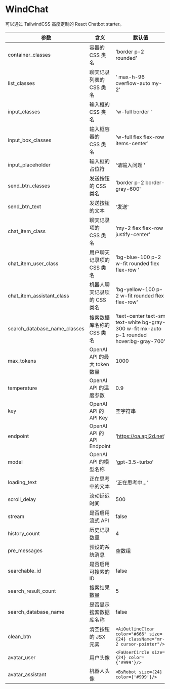 # WindChat

可以通过 TailwindCSS 高度定制的 React Chatbot starter。


| 参数 | 含义 | 默认值 |
| --- | --- | --- |
| container_classes | 容器的 CSS 类名 | 'border p-2 rounded' |
| list_classes | 聊天记录列表的 CSS 类名 | ' max-h-96 overflow-auto my-2' |
| input_classes | 输入框的 CSS 类名 | 'w-full border ' |
| input_box_classes | 输入框容器的 CSS 类名 | 'w-full flex flex-row items-center' |
| input_placeholder | 输入框的占位符 | '请输入问题 ' |
| send_btn_classes | 发送按钮的 CSS 类名 | 'border p-2 border-gray-600' |
| send_btn_text | 发送按钮的文本 | '发送' |
| chat_item_class | 聊天记录项的 CSS 类名 | 'my-2 flex flex-row justify-center' |
| chat_item_user_class | 用户聊天记录项的 CSS 类名 | 'bg-blue-100 p-2 w-fit rounded flex flex-row ' |
| chat_item_assistant_class | 机器人聊天记录项的 CSS 类名 | 'bg-yellow-100 p-2 w-fit rounded flex flex-row' |
| search_database_name_classes | 搜索数据库名称的 CSS 类名 | 'text-center text-sm text-white bg-gray-300 w-fit mx-auto p-1 rounded hover:bg-gray-700' |
| max_tokens | OpenAI API 的最大 token 数量 | 1000 |
| temperature | OpenAI API 的温度参数 | 0.9 |
| key | OpenAI API 的 API Key | 空字符串 |
| endpoint | OpenAI API 的 API Endpoint | 'https://oa.api2d.net' |
| model | OpenAI API 的模型名称 | 'gpt-3.5-turbo' |
| loading_text | 正在思考中的文本 | '正在思考中...' |
| scroll_delay | 滚动延迟时间 | 500 |
| stream | 是否启用流式 API | false |
| history_count | 历史记录数量 | 4 |
| pre_messages | 预设的系统消息 | 空数组 |
| searchable_id | 是否启用可搜索的 ID | false |
| search_result_count | 搜索结果数量 | 5 |
| search_database_name | 是否显示搜索数据库名称 | false |
| clean_btn | 清空按钮的 JSX 元素 | `<AiOutlineClear color="#666" size={24} className="mr-2 cursor-pointer"/>` |
| avatar_user | 用户头像 | `<FaUserCircle size={24} color={'#999'}/>` |
| avatar_assistant | 机器人头像 | `<BsRobot size={24} color={'#999'}/>` |